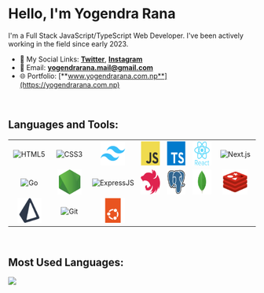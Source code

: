 <h1 align="left">Hello, I'm Yogendra Rana</h1>

I'm a Full Stack JavaScript/TypeScript Web Developer. I've been actively working in the field since early 2023.

- 🔗 My Social Links: [**Twitter**](https://twitter.com/yoogendra_rana), [**Instagram**](https://instagram.com/yogendra.rana.magar)
- 📧 Email: **yogendrarana.mail@gmail.com**  
- 🌐 Portfolio: [**www.yogendrarana.com.np**](https://yogendrarana.com.np)


<br />

## Languages and Tools:
<table align="center">
  <tr>
    <td align="center" width="120">
      <img src="https://cdn.jsdelivr.net/gh/devicons/devicon/icons/html5/html5-original.svg" alt="HTML5" height="50" />
    </td>
    <td align="center" width="120">
      <img src="https://cdn.jsdelivr.net/gh/devicons/devicon/icons/css3/css3-original.svg" alt="CSS3" height="50" />
    </td>
    <td align="center" width="120">
      <img src="https://raw.githubusercontent.com/devicons/devicon/master/icons/tailwindcss/tailwindcss-original.svg" alt="Tailwind" height="50" />
    </td>
    <td align="center" width="120">
      <img src="https://raw.githubusercontent.com/devicons/devicon/master/icons/javascript/javascript-original.svg" alt="JavaScript" height="50" />
    </td>
    <td align="center" width="120">
      <img src="https://raw.githubusercontent.com/devicons/devicon/master/icons/typescript/typescript-original.svg" alt="TypeScript" height="50" />
    </td>
    <td align="center" width="120">
      <img src="https://raw.githubusercontent.com/devicons/devicon/master/icons/react/react-original-wordmark.svg" alt="React" height="50" />
    </td>
    <td align="center" width="120">
      <img src="https://cdn.jsdelivr.net/gh/devicons/devicon/icons/nextjs/nextjs-original.svg" alt="Next.js" height="50" />
    </td>
  </tr>
  
  <tr>
    <td align="center" width="120">
      <img src="https://cdn.jsdelivr.net/gh/devicons/devicon/icons/go/go-original.svg" alt="Go" height="50" />
    </td>
    <td align="center" width="120">
      <img src="https://raw.githubusercontent.com/devicons/devicon/master/icons/nodejs/nodejs-original.svg" alt="NodeJS" height="50" />
    </td>
    <td align="center" width="120">
      <img src="https://cdn.jsdelivr.net/gh/devicons/devicon/icons/express/express-original.svg" alt="ExpressJS" height="50" />
    </td>
    <td align="center" width="120">
      <img src="https://raw.githubusercontent.com/devicons/devicon/master/icons/nestjs/nestjs-original.svg" alt="NestJS" height="50" />
    </td>
    <td align="center" width="120">
      <img src="https://raw.githubusercontent.com/devicons/devicon/master/icons/postgresql/postgresql-original.svg" alt="PostgreSQL" height="50" />
    </td>
    <td align="center" width="120">
      <img src="https://raw.githubusercontent.com/devicons/devicon/master/icons/mongodb/mongodb-original.svg" alt="MongoDB" height="50" />
    </td>
    <td align="center" width="120">
      <img src="https://raw.githubusercontent.com/devicons/devicon/master/icons/redis/redis-original.svg" alt="Redis" height="50" />
    </td>
  </tr>
  
  <tr>
    <td align="center" width="120">
      <img src="https://raw.githubusercontent.com/devicons/devicon/master/icons/prisma/prisma-original.svg" alt="Prisma" height="50" />
    </td>
    <td align="center" width="120">
      <img src="https://www.vectorlogo.zone/logos/git-scm/git-scm-icon.svg" alt="Git" height="50" />
    </td>
    <td align="center" width="120">
      <img src="https://raw.githubusercontent.com/devicons/devicon/master/icons/ubuntu/ubuntu-original.svg" alt="Ubuntu" height="50" />
    </td>
  </tr>
</table>



<br/>

## Most Used Languages:
<img src="https://github-readme-stats.vercel.app/api/top-langs/?username=yogendrarana&theme=dark&hide_border=false&include_all_commits=true&count_private=true&layout=compact" />

<br />
